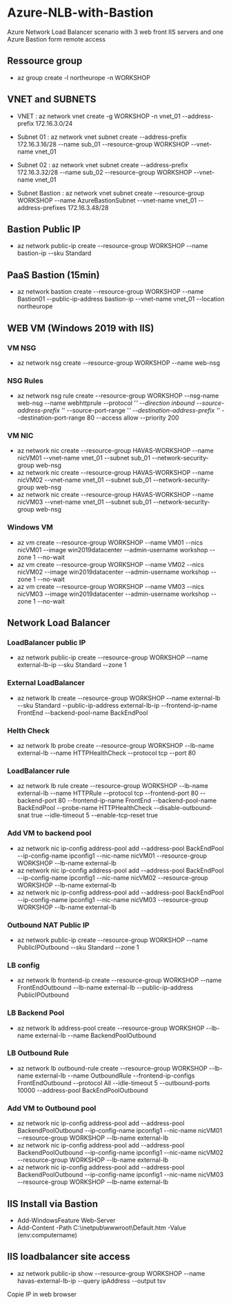 # Azure-NLB-with-Bastion
Azure Network Load Balancer scenario with 3 web front IIS servers and one Azure Bastion form remote access

## Ressource group

- az group create -l northeurope -n WORKSHOP

## VNET and SUBNETS
 
- VNET : az network vnet create -g WORKSHOP -n vnet_01 --address-prefix 172.16.3.0/24

- Subnet 01 : az network vnet subnet create --address-prefix 172.16.3.16/28 --name sub_01 --resource-group WORKSHOP --vnet-name vnet_01  
- Subnet 02 : az network vnet subnet create --address-prefix 172.16.3.32/28 --name sub_02 --resource-group WORKSHOP --vnet-name vnet_01 

- Subnet Bastion : az network vnet subnet create --resource-group WORKSHOP --name AzureBastionSubnet --vnet-name vnet_01 --address-prefixes 172.16.3.48/28

## Bastion Public IP

- az network public-ip create --resource-group WORKSHOP --name bastion-ip --sku Standard

## PaaS Bastion (15min)

- az network bastion create --resource-group WORKSHOP --name Bastion01 --public-ip-address bastion-ip --vnet-name vnet_01 --location northeurope

## WEB VM (Windows 2019 with IIS)

### VM NSG
- az network nsg create --resource-group WORKSHOP --name web-nsg

### NSG Rules
- az network nsg rule create --resource-group WORKSHOP --nsg-name web-nsg --name webhttprule --protocol '*' --direction inbound --source-address-prefix '*' --source-port-range '*' --destination-address-prefix '*' --destination-port-range 80 --access allow --priority 200

### VM NIC
- az network nic create --resource-group HAVAS-WORKSHOP --name nicVM01 --vnet-name vnet_01 --subnet sub_01 --network-security-group web-nsg  
- az network nic create --resource-group HAVAS-WORKSHOP --name nicVM02 --vnet-name vnet_01 --subnet sub_01 --network-security-group web-nsg  
- az network nic create --resource-group HAVAS-WORKSHOP --name nicVM03 --vnet-name vnet_01 --subnet sub_01 --network-security-group web-nsg  

### Windows VM
- az vm create --resource-group WORKSHOP --name VM01 --nics nicVM01 --image win2019datacenter --admin-username workshop --zone 1 --no-wait  
- az vm create --resource-group WORKSHOP --name VM02 --nics nicVM02 --image win2019datacenter --admin-username workshop --zone 1 --no-wait  
- az vm create --resource-group WORKSHOP --name VM03 --nics nicVM03 --image win2019datacenter --admin-username workshop --zone 1 --no-wait  

## Network Load Balancer

### LoadBalancer public IP
- az network public-ip create --resource-group WORKSHOP --name external-lb-ip --sku Standard --zone 1

### External LoadBalancer
- az network lb create --resource-group WORKSHOP --name external-lb --sku Standard --public-ip-address external-lb-ip --frontend-ip-name FrontEnd --backend-pool-name BackEndPool

### Helth Check
- az network lb probe create --resource-group WORKSHOP --lb-name external-lb --name HTTPHealthCheck --protocol tcp --port 80  

### LoadBalancer rule
- az network lb rule create --resource-group WORKSHOP --lb-name external-lb --name HTTPRule --protocol tcp --frontend-port 80 --backend-port 80 --frontend-ip-name FrontEnd --backend-pool-name BackEndPool --probe-name HTTPHealthCheck --disable-outbound-snat true --idle-timeout 5 --enable-tcp-reset true

### Add VM to backend pool
- az network nic ip-config address-pool add --address-pool BackEndPool --ip-config-name ipconfig1 --nic-name nicVM01 --resource-group WORKSHOP --lb-name external-lb  
- az network nic ip-config address-pool add --address-pool BackEndPool --ip-config-name ipconfig1 --nic-name nicVM02 --resource-group WORKSHOP --lb-name external-lb  
- az network nic ip-config address-pool add --address-pool BackEndPool --ip-config-name ipconfig1 --nic-name nicVM03 --resource-group WORKSHOP --lb-name external-lb  

### Outbound NAT Public IP 
- az network public-ip create --resource-group WORKSHOP --name PublicIPOutbound --sku Standard --zone 1

### LB config
- az network lb frontend-ip create --resource-group WORKSHOP --name FrontEndOutbound --lb-name external-lb --public-ip-address PublicIPOutbound

### LB Backend Pool
- az network lb address-pool create --resource-group WORKSHOP --lb-name external-lb --name BackendPoolOutbound

### LB Outbound Rule
- az network lb outbound-rule create --resource-group WORKSHOP --lb-name external-lb --name OutboundRule --frontend-ip-configs FrontEndOutbound --protocol All --idle-timeout 5 --outbound-ports 10000 --address-pool BackEndPoolOutbound

### Add VM to Outbound pool
- az network nic ip-config address-pool add --address-pool BackendPoolOutbound --ip-config-name ipconfig1 --nic-name nicVM01 --resource-group WORKSHOP --lb-name external-lb  
- az network nic ip-config address-pool add --address-pool BackendPoolOutbound --ip-config-name ipconfig1 --nic-name nicVM02 --resource-group WORKSHOP --lb-name external-lb  
- az network nic ip-config address-pool add --address-pool BackendPoolOutbound --ip-config-name ipconfig1 --nic-name nicVM03 --resource-group WORKSHOP --lb-name external-lb  

## IIS Install via Bastion

- Add-WindowsFeature Web-Server  
- Add-Content -Path C:\inetpub\wwwroot\Default.htm -Value $($env:computername)

## IIS loadbalancer site access
- az network public-ip show --resource-group WORKSHOP --name havas-external-lb-ip --query ipAddress --output tsv  

Copie IP in web browser 







